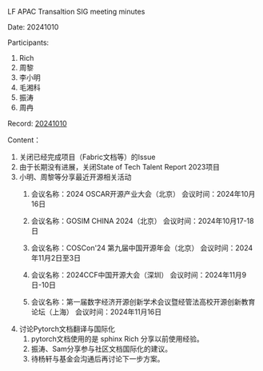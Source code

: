 
LF APAC Transaltion SIG meeting minutes

Date: 20241010

Participants:

1. Rich
2. 周黎
3. 李小明
4. 毛湘科
5. 振涛
6. 周冉

Record: [20241010](https://zoom.us/rec/play/MiNhDtTSUsVLJUShfW5RDj1MNzCQWl0OOPLPpJq9rohnQsWjsFu4NzbCYyWC4wtzWIrQY8I4c-ncdQLW.xhFzuMOcqgnKsxrS)

Content：

1. 关闭已经完成项目（Fabric文档等）的Issue
2. 由于长期没有进展，关闭State of Tech Talent Report 2023项目
3. 小明、周黎等分享最近开源相关活动
    1. 会议名称：2024 OSCAR开源产业大会（北京）
      会议时间：2024年10月16日
    2. 会议名称：GOSIM CHINA 2024（北京）
    会议时间：2024年10月17-18日

    3. 会议名称：COSCon'24 第九届中国开源年会（北京）
    会议时间：2024年11月2日至3日

    4. 会议名称：2024CCF中国开源大会（深圳）
    会议时间：2024年11月9日-10日

    5. 会议名称：第一届数字经济开源创新学术会议暨经管法高校开源创新教育论坛（上海）
    会议时间：2024年11月16日
4. 讨论Pytorch文档翻译与国际化
   1. pytorch文档使用的是 sphinx Rich 分享以前使用经验。
   2. 振涛、Sam分享参与社区文档国际化的建议。
   3. 待杨轩与基金会沟通后再讨论下一步方案。
